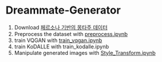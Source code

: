 # Dreammate-Generator
1. Download [페르소나 기반의 몽타주 데이터](https://www.aihub.or.kr/aihubdata/data/view.do?currMenu=115&topMenu=100&dataSetSn=618)
2. Preprocess the dataset with [preprocess.ipynb](https://github.com/aisys-group5/Dreammate-Generator/blob/main/KoDALLE/preprocess.ipynb)
3. train VQGAN with [train_vqgan.ipynb](https://github.com/aisys-group5/Dreammate-Generator/blob/main/train_vqgan.ipynb)
4. train KoDALLE with train_kodalle.ipynb
5. Manipulate generated images with [Style_Transform.ipynb](https://github.com/aisys-group5/Dreammate-Generator/blob/main/Style_Transform.ipynb)
